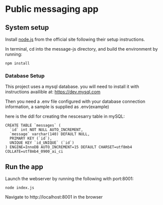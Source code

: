 # Public messaging app

## System setup

Install [node.js](https://nodejs.org/en/download/package-manager) from the official site following their setup instructions.

In terminal, cd into the message-js directory, and build the environment by running: 
```
npm install
```

### Database Setup
This project uses a mysql database. you will need to install it with instructions availible at: https://dev.mysql.com

Then you need a .env file configured with your database connection information, a sample is supplied as .env(example)

here is the ddl for creating the nescesarry table in mySQL:

```
CREATE TABLE `messages` (
  `id` int NOT NULL AUTO_INCREMENT,
  `message` varchar(140) DEFAULT NULL,
  PRIMARY KEY (`id`),
  UNIQUE KEY `id_UNIQUE` (`id`)
) ENGINE=InnoDB AUTO_INCREMENT=15 DEFAULT CHARSET=utf8mb4 COLLATE=utf8mb4_0900_ai_ci
```


## Run the app

Launch the webserver by running the following with port:8001:
```
node index.js
```
Navigate to http://localhost:8001 in the browser
